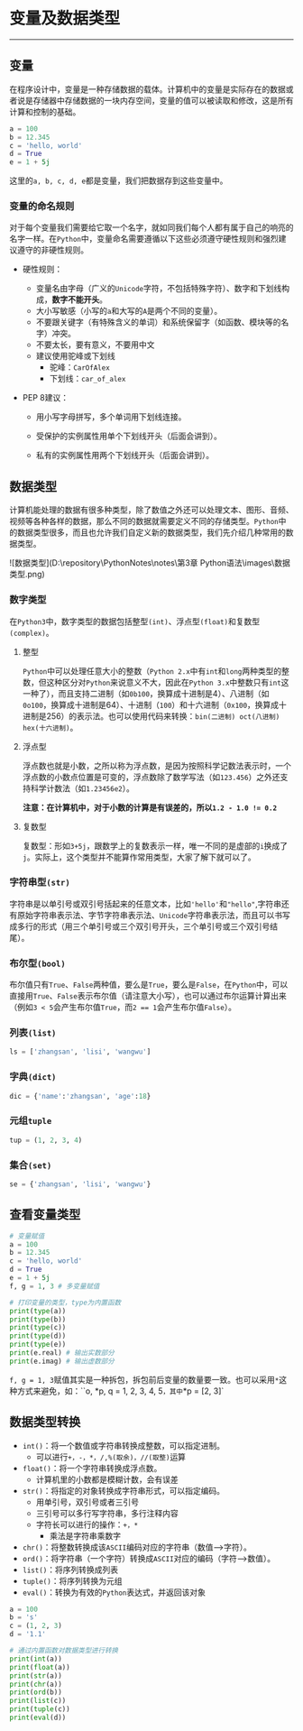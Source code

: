 # 变量及数据类型

---

## 变量

在程序设计中，变量是一种存储数据的载体。计算机中的变量是实际存在的数据或者说是存储器中存储数据的一块内存空间，变量的值可以被读取和修改，这是所有计算和控制的基础。

```python
a = 100
b = 12.345
c = 'hello, world'
d = True
e = 1 + 5j
```

这里的`a, b, c, d, e`都是变量，我们把数据存到这些变量中。

### 变量的命名规则

对于每个变量我们需要给它取一个名字，就如同我们每个人都有属于自己的响亮的名字一样。在`Python`中，变量命名需要遵循以下这些必须遵守硬性规则和强烈建议遵守的非硬性规则。

- 硬性规则：

  - 变量名由字母（广义的`Unicode`字符，不包括特殊字符）、数字和下划线构成，**数字不能开头**。
  - 大小写敏感（小写的`a`和大写的`A`是两个不同的变量）。
  - 不要跟关键字（有特殊含义的单词）和系统保留字（如函数、模块等的名字）冲突。
  - 不要太长，要有意义，不要用中文
  - 建议使用驼峰或下划线
    - 驼峰：`CarOfAlex`
    - 下划线：`car_of_alex`

- PEP 8建议：

  - 用小写字母拼写，多个单词用下划线连接。

  - 受保护的实例属性用单个下划线开头（后面会讲到）。

  - 私有的实例属性用两个下划线开头（后面会讲到）。

## 数据类型

计算机能处理的数据有很多种类型，除了数值之外还可以处理文本、图形、音频、视频等各种各样的数据，那么不同的数据就需要定义不同的存储类型。`Python`中的数据类型很多，而且也允许我们自定义新的数据类型，我们先介绍几种常用的数据类型。

![数据类型](D:\repository\PythonNotes\notes\第3章 Python语法\images\数据类型.png)

### 数字类型

在`Python3`中，数字类型的数据包括整型`(int)`、浮点型`(float)`和复数型`(complex)`。

1. 整型

   `Python`中可以处理任意大小的整数（`Python 2.x`中有`int`和`long`两种类型的整数，但这种区分对`Python`来说意义不大，因此在`Python 3.x`中整数只有`int`这一种了），而且支持二进制（如`0b100`，换算成十进制是4）、八进制（如`0o100`，换算成十进制是64）、十进制（`100`）和十六进制（`0x100`，换算成十进制是256）的表示法。也可以使用代码来转换：`bin(二进制) oct(八进制) hex(十六进制)`。

2. 浮点型

   浮点数也就是小数，之所以称为浮点数，是因为按照科学记数法表示时，一个浮点数的小数点位置是可变的，浮点数除了数学写法（如`123.456`）之外还支持科学计数法（如`1.23456e2`）。

   **注意：在计算机中，对于小数的计算是有误差的，所以`1.2 - 1.0 != 0.2`**

3. 复数型

   复数型：形如`3+5j`，跟数学上的复数表示一样，唯一不同的是虚部的`i`换成了`j`。实际上，这个类型并不能算作常用类型，大家了解下就可以了。

### 字符串型`(str)`

字符串是以单引号或双引号括起来的任意文本，比如`'hello'`和`"hello"`,字符串还有原始字符串表示法、字节字符串表示法、`Unicode`字符串表示法，而且可以书写成多行的形式（用三个单引号或三个双引号开头，三个单引号或三个双引号结尾）。

### 布尔型`(bool)`

布尔值只有`True`、`False`两种值，要么是`True`，要么是`False`，在`Python`中，可以直接用`True`、`False`表示布尔值（请注意大小写），也可以通过布尔运算计算出来（例如`3 < 5`会产生布尔值`True`，而`2 == 1`会产生布尔值`False`）。

### 列表`(list)`

```python
ls = ['zhangsan', 'lisi', 'wangwu']
```

### 字典`(dict)`

```python
dic = {'name':'zhangsan', 'age':18} 
```

### 元组`tuple`

```python
tup = (1, 2, 3, 4)
```

### 集合`(set)`

```python
se = {'zhangsan', 'lisi', 'wangwu'}
```

## 查看变量类型

```python
# 变量赋值
a = 100
b = 12.345
c = 'hello, world'
d = True
e = 1 + 5j
f, g = 1, 3 # 多变量赋值

# 打印变量的类型，type为内置函数
print(type(a)) 
print(type(b)) 
print(type(c)) 
print(type(d)) 
print(type(e)) 
print(e.real) # 输出实数部分
print(e.imag) # 输出虚数部分
```

`f, g = 1, 3`赋值其实是一种拆包，拆包前后变量的数量要一致。也可以采用`*`这种方式来避免，如：``o, *p, q = 1, 2, 3, 4, 5`，其中`*p = [2, 3]`

## 数据类型转换

- `int()`：将一个数值或字符串转换成整数，可以指定进制。
  - 可以进行`+，-，*，/,%(取余)，//(取整)`运算
- `float()`：将一个字符串转换成浮点数。
  - 计算机里的小数都是模糊计数，会有误差
- `str()`：将指定的对象转换成字符串形式，可以指定编码。
  - 用单引号，双引号或者三引号
  - 三引号可以多行写字符串，多行注释内容
  - 字符长可以进行的操作：`+，*`
    - 乘法是字符串乘数字
- `chr()`：将整数转换成该`ASCII`编码对应的字符串（数值-->字符）。
- `ord()`：将字符串（一个字符）转换成`ASCII`对应的编码（字符-->数值）。
- `list()`：将序列转换成列表
- `tuple()`：将序列转换为元组
- `eval()`：转换为有效的`Python`表达式，并返回该对象

```python
a = 100
b = 's'
c = (1, 2, 3)
d = '1.1'

# 通过内置函数对数据类型进行转换
print(int(a))
print(float(a))
print(str(a))
print(chr(a))
print(ord(b))
print(list(c))
print(tuple(c))
print(eval(d))
```
